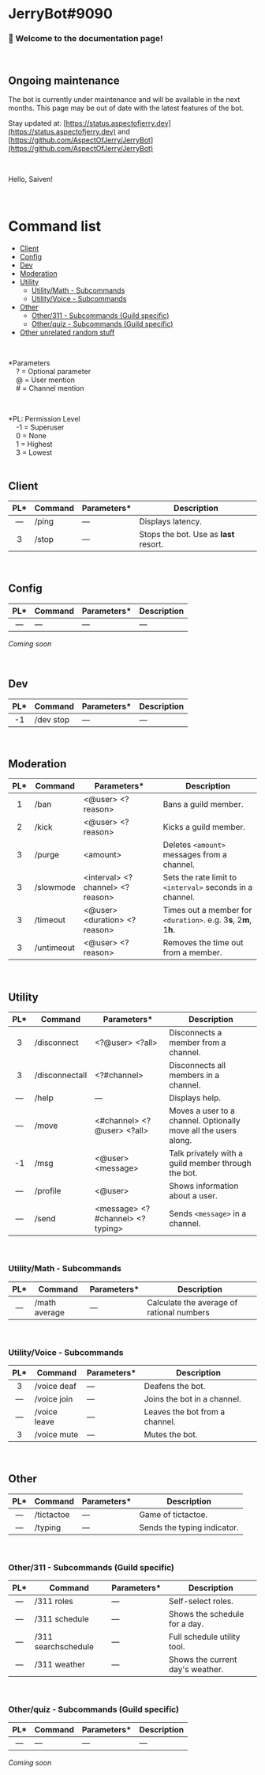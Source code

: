 # JerryBot#9090

### 👋 Welcome to the documentation page!

<br>

## Ongoing maintenance

The bot is currently under maintenance and will be available in the next months.
This page may be out of date with the latest features of the bot.

Stay updated at: [https://status.aspectofjerry.dev](https://status.aspectofjerry.dev) and [https://github.com/AspectOfJerry/JerryBot](https://github.com/AspectOfJerry/JerryBot)

<br>

Hello, Saiven!

<br>

# Command list
  - [Client](#client)
  - [Config](#config)
  - [Dev](#dev)
  - [Moderation](#moderation)
  - [Utility](#utility)
    - [Utility/Math - Subcommands](#utilitymath---subcommands)
    - [Utility/Voice - Subcommands](#utilityvoice---subcommands)
  - [Other](#other)
    - [Other/311 - Subcommands (Guild specific)](#other311---subcommands-guild-specific)
    - [Other/quiz - Subcommands (Guild specific)](#otherquiz---subcommands-guild-specific)
- [Other unrelated random stuff](#other-unrelated-random-stuff)

<br>

\*Parameters<br>
&nbsp;&nbsp;&nbsp;&nbsp;? = Optional parameter<br>
&nbsp;&nbsp;&nbsp;&nbsp;@ = User mention<br>
&nbsp;&nbsp;&nbsp;&nbsp;# = Channel mention<br>

<br>

\*PL: Permission Level<br>
&nbsp;&nbsp;&nbsp;&nbsp;-1 = Superuser<br>
&nbsp;&nbsp;&nbsp;&nbsp;0 = None<br>
&nbsp;&nbsp;&nbsp;&nbsp;1 = Highest<br>
&nbsp;&nbsp;&nbsp;&nbsp;3 = Lowest<br>
<br>

## Client

|  PL*  | Command | Parameters* | Description                            |
| :---: | ------- | ----------- | -------------------------------------- |
|   —   | /ping   | —           | Displays latency.                      |
|   3   | /stop   | —           | Stops the bot. Use as **last** resort. |

<br>

## Config

|  PL*  | Command | Parameters* | Description |
| :---: | ------- | ----------- | ----------- |
|   —   | —       | —           | —           |

*Coming soon*

<br>

## Dev

|  PL*  | Command   | Parameters* | Description |
| :---: | --------- | ----------- | ----------- |
|  -1   | /dev stop | —           | —           |

<br>

## Moderation 

|  PL*  | Command    | Parameters*                           | Description                                                       |
| :---: | ---------- | ------------------------------------- | ----------------------------------------------------------------- |
|   1   | /ban       | \<@user\> \<?reason\>                 | Bans a guild member.                                              |
|   2   | /kick      | \<@user\> \<?reason\>                 | Kicks a guild member.                                             |
|   3   | /purge     | \<amount\>                            | Deletes `<amount>` messages from a channel.                       |
|   3   | /slowmode  | \<interval\> \<?channel\> \<?reason\> | Sets the rate limit to `<interval>` seconds in a channel.         |
|   3   | /timeout   | \<@user\> \<duration\> \<?reason\>    | Times out a member for `<duration>`. e.g. 3**s**, 2**m**, 1**h**. |
|   3   | /untimeout | \<@user\> \<?reason\>                 | Removes the time out from a member.                               |

<br>

## Utility

|  PL*  | Command        | Parameters*                       | Description                                                     |
| :---: | -------------- | --------------------------------- | --------------------------------------------------------------- |
|   3   | /disconnect    | \<?@user\> \<?all\>               | Disconnects a member from a channel.                            |
|   3   | /disconnectall | \<?#channel\>                     | Disconnects all members in a channel.                           |
|   —   | /help          | —                                 | Displays help.                                                  |
|   —   | /move          | \<#channel\> \<?@user\> \<?all\>  | Moves a user to a channel. Optionally move all the users along. |
|  -1   | /msg           | \<@user\> \<message\>             | Talk privately with a guild member through the bot.             |
|   —   | /profile       | \<@user\>                         | Shows information about a user.                                 |
|   —   | /send          | \<message\> <?#channel> <?typing> | Sends `<message>` in a channel.                                 |

<br>

### Utility/Math - Subcommands

|  PL*  | Command       | Parameters* | Description                               |
| :---: | ------------- | ----------- | ----------------------------------------- |
|   —   | /math average | —           | Calculate the average of rational numbers |

<br>

### Utility/Voice - Subcommands

|  PL*  | Command      | Parameters* | Description                    |
| :---: | ------------ | ----------- | ------------------------------ |
|   3   | /voice deaf  | —           | Deafens the bot.               |
|   —   | /voice join  | —           | Joins the bot in a channel.    |
|   —   | /voice leave | —           | Leaves the bot from a channel. |
|   3   | /voice mute  | —           | Mutes the bot.                 |

<br>

## Other

|  PL*  | Command    | Parameters* | Description                 |
| :---: | ---------- | ----------- | --------------------------- |
|   —   | /tictactoe | —           | Game of tictactoe.          |
|   —   | /typing    | —           | Sends the typing indicator. |

<br>

### Other/311 - Subcommands (Guild specific)

|  PL*  | Command             | Parameters* | Description                      |
| :---: | ------------------- | ----------- | -------------------------------- |
|   —   | /311 roles          | —           | Self-select roles.               |
|   —   | /311 schedule       | —           | Shows the schedule for a day.    |
|   —   | /311 searchschedule | —           | Full schedule utility tool.      |
|   —   | /311 weather        | —           | Shows the current day's weather. |

<br>

### Other/quiz - Subcommands (Guild specific)

|  PL*  | Command | Parameters* | Description |
| :---: | ------- | ----------- | ----------- |
|   —   | —       | —           | —           |

*Coming soon*